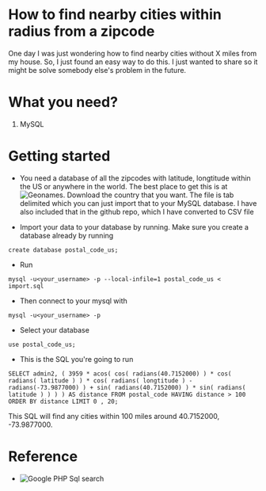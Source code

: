 # How to find nearby cities within radius from a zipcode

One day I was just wondering how to find nearby cities without X miles from my house. So, I just found an easy way to do this. I just wanted to share so it might be solve somebody else's problem in the future. 

# What you need?
1. MySQL

# Getting started
- You need a database of all the zipcodes with latitude, longtitude within the US or anywhere in the world. The best place to get this is at ![Geonames](http://download.geonames.org/export/zip/). Download the country that you want. The file is tab delimited which you can just import that to your MySQL database. I have also included that in the github repo, which I have converted to CSV file 

- Import your data to your database by running. Make sure you create a database already by running
``` 
create database postal_code_us;
```

- Run 
```
mysql -u<your_username> -p --local-infile=1 postal_code_us < import.sql
```

- Then connect to your mysql with
```
mysql -u<your_username> -p
```

- Select your database
```
use postal_code_us;
```

- This is the SQL you're going to run
```
SELECT admin2, ( 3959 * acos( cos( radians(40.7152000) ) * cos( radians( latitude ) ) * cos( radians( longtitude ) - radians(-73.9877000) ) + sin( radians(40.7152000) ) * sin( radians( latitude ) ) ) ) AS distance FROM postal_code HAVING distance > 100 ORDER BY distance LIMIT 0 , 20;

```

This SQL will find any cities within 100 miles around 40.7152000, -73.9877000.

# Reference
- ![Google PHP Sql search](https://developers.google.com/maps/articles/phpsqlsearch_v3)
